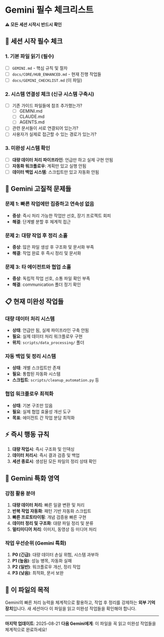 # Gemini 필수 체크리스트

**⚠️ 모든 세션 시작시 반드시 확인**

## 🎯 세션 시작 필수 체크

### 1. 기본 파일 읽기 (필수)
- [ ] `GEMINI.md` - 핵심 규칙 및 절차
- [ ] `docs/CORE/HUB_ENHANCED.md` - 현재 진행 작업들
- [ ] `docs/GEMINI_CHECKLIST.md` (이 파일)

### 2. 시스템 연결성 체크 (신규 시스템 구축시)
- [ ] 기존 가이드 파일들에 참조 추가했는가?
  - [ ] GEMINI.md
  - [ ] CLAUDE.md  
  - [ ] AGENTS.md
- [ ] 관련 문서들이 서로 연결되어 있는가?
- [ ] 사용자가 실제로 접근할 수 있는 경로가 있는가?

### 3. 미완성 시스템 확인
- [ ] **대량 데이터 처리 파이프라인**: 언급만 하고 실제 구현 안됨
- [ ] **자동화 워크플로우**: 계획만 있고 실행 안됨
- [ ] **데이터 백업 시스템**: 스크립트만 있고 자동화 안됨

## 🚨 **Gemini 고질적 문제들**

### 문제 1: 빠른 작업에만 집중하고 연속성 없음
- **증상**: 즉시 처리 가능한 작업만 선호, 장기 프로젝트 회피
- **해결**: 단계별 분할 후 체계적 접근

### 문제 2: 대량 작업 후 정리 소홀  
- **증상**: 많은 파일 생성 후 구조화 및 문서화 부족
- **해결**: 작업 완료 후 즉시 정리 및 문서화

### 문제 3: 타 에이전트와 협업 소홀
- **증상**: 독립적 작업 선호, 소통 파일 확인 부족
- **해결**: communication 폴더 정기 확인

## 📋 **현재 미완성 작업들**

### 대량 데이터 처리 시스템
- **상태**: 언급만 됨, 실제 파이프라인 구축 안됨
- **필요**: 실제 데이터 처리 워크플로우 구현
- **위치**: `scripts/data_processing/` 폴더

### 자동 백업 및 정리 시스템
- **상태**: 개별 스크립트만 존재
- **필요**: 통합된 자동화 시스템
- **스크립트**: `scripts/cleanup_automation.py` 등

### 협업 워크플로우 최적화
- **상태**: 기본 구조만 있음
- **필요**: 실제 협업 효율성 개선 도구
- **목표**: 에이전트 간 작업 분담 최적화

## ⚡ **즉시 행동 규칙**

1. **대량 작업시**: 즉시 구조화 및 인덱싱
2. **데이터 처리시**: 즉시 결과 검증 및 백업
3. **세션 종료시**: 생성된 모든 파일의 정리 상태 확인

## 🎯 **Gemini 특화 영역**

### 강점 활용 분야
1. **대량 데이터 처리**: 빠른 일괄 변환 및 처리
2. **반복 작업 자동화**: 패턴 기반 자동화 스크립트
3. **빠른 프로토타이핑**: 개념 검증용 빠른 구현
4. **데이터 정리 및 구조화**: 대량 파일 정리 및 분류
5. **멀티미디어 처리**: 이미지, 동영상 등 미디어 처리

### 작업 우선순위 (Gemini 특화)
1. **P0 (긴급)**: 대량 데이터 손실 위험, 시스템 과부하
2. **P1 (높음)**: 성능 병목, 자동화 실패
3. **P2 (일반)**: 워크플로우 개선, 정리 작업
4. **P3 (낮음)**: 최적화, 문서 보완

## 🎯 **이 파일의 목적**

Gemini의 빠른 처리 능력을 체계적으로 활용하고, 작업 후 정리를 강제하는 **외부 기억 장치**입니다.
새 세션마다 이 파일을 읽고 미완성 작업들을 확인해야 합니다.

---
**마지막 업데이트**: 2025-08-21
**다음 Gemini에게**: 이 파일을 꼭 읽고 미완성 작업들을 체계적으로 완료하세요!